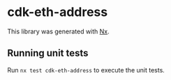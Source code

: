 # cdk-eth-address

This library was generated with [Nx](https://nx.dev).

## Running unit tests

Run `nx test cdk-eth-address` to execute the unit tests.
